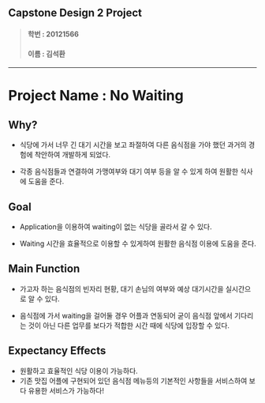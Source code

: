 ## Capstone Design 2 Project
> #### 학번 : 20121566
> #### 이름 : 김석환
---
# Project Name : No Waiting

## Why?
* 식당에 가서 너무 긴 대기 시간을 보고 좌절하여 다른 음식점을 가야 했던 과거의 경험에 착안하여 개발하게 되었다.

* 각종 음식점들과 연결하여 가맹여부와 대기 여부 등을 알 수 있게 하여 원활한 식사에 도움을 준다.

## Goal
* Application을 이용하여 waiting이 없는 식당을 골라서 갈 수 있다.

* Waiting 시간을 효율적으로 이용할 수 있게하여 원활한 음식점 이용에 도움을 준다.

## Main Function
* 가고자 하는 음식점의 빈자리 현황, 대기 손님의 여부와 예상 대기시간을 실시간으로 알 수 있다.

* 음식점에 가서 waiting을 걸어둘 경우 어플과 연동되어 굳이 음식점 앞에서 기다리는 것이 아닌 다른 업무를 보다가 적합한 시간 때에 식당에 입장할 수 있다.

## Expectancy Effects
* 원활하고 효율적인 식당 이용이 가능하다.
* 기존 맛집 어플에 구현되어 있던 음식점 메뉴등의 기본적인 사항들을 서비스하여 보다 유용한 서비스가 가능하다!
